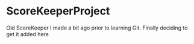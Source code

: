 # ScoreKeeperProject
Old ScoreKeeper I made a bit ago prior to learning Git. Finally deciding to get it added here
